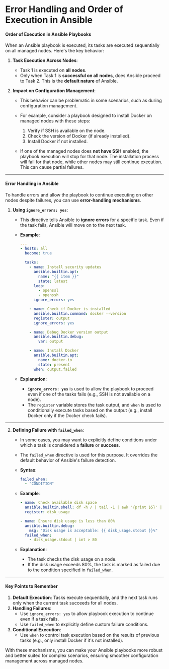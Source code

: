 # **Error Handling and Order of Execution in Ansible**

#### **Order of Execution in Ansible Playbooks**
When an Ansible playbook is executed, its tasks are executed sequentially on all managed nodes. Here's the key behavior:

1. **Task Execution Across Nodes**: 
   - Task 1 is executed on **all nodes**.
   - Only when Task 1 is **successful on all nodes**, does Ansible proceed to Task 2. This is the **default nature** of Ansible.

2. **Impact on Configuration Management**:
   - This behavior can be problematic in some scenarios, such as during configuration management.
   - For example, consider a playbook designed to install Docker on managed nodes with these steps:
     1. Verify if SSH is available on the node.
     2. Check the version of Docker (if already installed).
     3. Install Docker if not installed.

   - If one of the managed nodes does **not have SSH** enabled, the playbook execution will stop for that node. The installation process will fail for that node, while other nodes may still continue execution. This can cause partial failures.

---

#### **Error Handling in Ansible**
To handle errors and allow the playbook to continue executing on other nodes despite failures, you can use **error-handling mechanisms**.

1. **Using `ignore_errors: yes`**:
   - This directive tells Ansible to **ignore errors** for a specific task. Even if the task fails, Ansible will move on to the next task.

   - **Example**:
     ```yaml
     ---
     - hosts: all
       become: true

       tasks:
         - name: Install security updates
           ansible.builtin.apt:
             name: "{{ item }}"
             state: latest
           loop:
             - openssl
             - openssh
           ignore_errors: yes

         - name: Check if Docker is installed
           ansible.builtin.command: docker --version
           register: output
           ignore_errors: yes

         - name: Debug Docker version output
           ansible.builtin.debug:
             var: output

         - name: Install Docker
           ansible.builtin.apt:
             name: docker.io
             state: present
           when: output.failed
     ```
   - **Explanation**:
     - **`ignore_errors: yes`** is used to allow the playbook to proceed even if one of the tasks fails (e.g., SSH is not available on a node).
     - The `register` variable stores the task output, and `when` is used to conditionally execute tasks based on the output (e.g., install Docker only if the Docker check fails).

---

2. **Defining Failure with `failed_when`**:
   - In some cases, you may want to explicitly define conditions under which a task is considered a **failure** or **success**.
   - The `failed_when` directive is used for this purpose. It overrides the default behavior of Ansible's failure detection.

   - **Syntax**:
     ```yaml
     failed_when:
       - "CONDITION"
     ```

   - **Example**:
     ```yaml
     - name: Check available disk space
       ansible.builtin.shell: df -h / | tail -1 | awk '{print $5}' | sed 's/%//g'
       register: disk_usage

     - name: Ensure disk usage is less than 80%
       ansible.builtin.debug:
         msg: "Disk usage is acceptable: {{ disk_usage.stdout }}%"
       failed_when:
         - disk_usage.stdout | int > 80
     ```
   - **Explanation**:
     - The task checks the disk usage on a node.
     - If the disk usage exceeds 80%, the task is marked as failed due to the condition specified in `failed_when`.

---

#### **Key Points to Remember**
1. **Default Execution**: Tasks execute sequentially, and the next task runs only when the current task succeeds for all nodes.
2. **Handling Failures**:
   - Use `ignore_errors: yes` to allow playbook execution to continue even if a task fails.
   - Use `failed_when` to explicitly define custom failure conditions.
3. **Conditional Execution**:
   - Use `when` to control task execution based on the results of previous tasks (e.g., only install Docker if it's not installed).

With these mechanisms, you can make your Ansible playbooks more robust and better suited for complex scenarios, ensuring smoother configuration management across managed nodes. 

